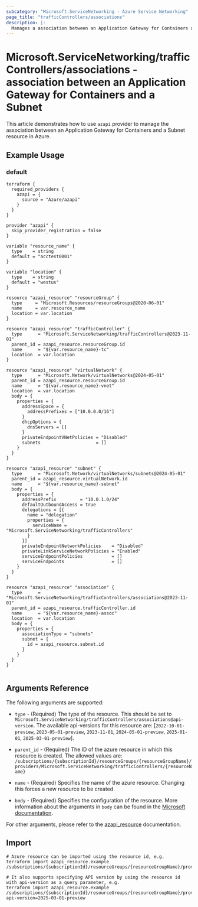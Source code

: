```yaml
---
subcategory: "Microsoft.ServiceNetworking - Azure Service Networking"
page_title: "trafficControllers/associations"
description: |-
  Manages a association between an Application Gateway for Containers and a Subnet.
---
```


# Microsoft.ServiceNetworking/trafficControllers/associations - association between an Application Gateway for Containers and a Subnet

This article demonstrates how to use `azapi` provider to manage the association between an Application Gateway for Containers and a Subnet resource in Azure.

## Example Usage

### default

```hcl
terraform {
  required_providers {
    azapi = {
      source = "Azure/azapi"
    }
  }
}

provider "azapi" {
  skip_provider_registration = false
}

variable "resource_name" {
  type    = string
  default = "acctest0001"
}

variable "location" {
  type    = string
  default = "westus"
}

resource "azapi_resource" "resourceGroup" {
  type     = "Microsoft.Resources/resourceGroups@2020-06-01"
  name     = var.resource_name
  location = var.location
}

resource "azapi_resource" "trafficController" {
  type      = "Microsoft.ServiceNetworking/trafficControllers@2023-11-01"
  parent_id = azapi_resource.resourceGroup.id
  name      = "${var.resource_name}-tc"
  location  = var.location
}

resource "azapi_resource" "virtualNetwork" {
  type      = "Microsoft.Network/virtualNetworks@2024-05-01"
  parent_id = azapi_resource.resourceGroup.id
  name      = "${var.resource_name}-vnet"
  location  = var.location
  body = {
    properties = {
      addressSpace = {
        addressPrefixes = ["10.0.0.0/16"]
      }
      dhcpOptions = {
        dnsServers = []
      }
      privateEndpointVNetPolicies = "Disabled"
      subnets                     = []
    }
  }
}

resource "azapi_resource" "subnet" {
  type      = "Microsoft.Network/virtualNetworks/subnets@2024-05-01"
  parent_id = azapi_resource.virtualNetwork.id
  name      = "${var.resource_name}-subnet"
  body = {
    properties = {
      addressPrefix         = "10.0.1.0/24"
      defaultOutboundAccess = true
      delegations = [{
        name = "delegation"
        properties = {
          serviceName = "Microsoft.ServiceNetworking/trafficControllers"
        }
      }]
      privateEndpointNetworkPolicies    = "Disabled"
      privateLinkServiceNetworkPolicies = "Enabled"
      serviceEndpointPolicies           = []
      serviceEndpoints                  = []
    }
  }
}

resource "azapi_resource" "association" {
  type      = "Microsoft.ServiceNetworking/trafficControllers/associations@2023-11-01"
  parent_id = azapi_resource.trafficController.id
  name      = "${var.resource_name}-assoc"
  location  = var.location
  body = {
    properties = {
      associationType = "subnets"
      subnet = {
        id = azapi_resource.subnet.id
      }
    }
  }
}


```



## Arguments Reference

The following arguments are supported:

* `type` - (Required) The type of the resource. This should be set to `Microsoft.ServiceNetworking/trafficControllers/associations@api-version`. The available api-versions for this resource are: [`2022-10-01-preview`, `2023-05-01-preview`, `2023-11-01`, `2024-05-01-preview`, `2025-01-01`, `2025-03-01-preview`].

* `parent_id` - (Required) The ID of the azure resource in which this resource is created. The allowed values are:  
  `/subscriptions/{subscriptionId}/resourceGroups/{resourceGroupName}/providers/Microsoft.ServiceNetworking/trafficControllers/{resourceName}`

* `name` - (Required) Specifies the name of the azure resource. Changing this forces a new resource to be created.

* `body` - (Required) Specifies the configuration of the resource. More information about the arguments in `body` can be found in the [Microsoft documentation](https://learn.microsoft.com/en-us/azure/templates/Microsoft.ServiceNetworking/trafficControllers/associations?pivots=deployment-language-terraform).

For other arguments, please refer to the [azapi_resource](https://registry.terraform.io/providers/Azure/azapi/latest/docs/resources/resource) documentation.

## Import

 ```shell
 # Azure resource can be imported using the resource id, e.g.
 terraform import azapi_resource.example /subscriptions/{subscriptionId}/resourceGroups/{resourceGroupName}/providers/Microsoft.ServiceNetworking/trafficControllers/{resourceName}/associations/{resourceName}
 
 # It also supports specifying API version by using the resource id with api-version as a query parameter, e.g.
 terraform import azapi_resource.example /subscriptions/{subscriptionId}/resourceGroups/{resourceGroupName}/providers/Microsoft.ServiceNetworking/trafficControllers/{resourceName}/associations/{resourceName}?api-version=2025-03-01-preview
 ```
